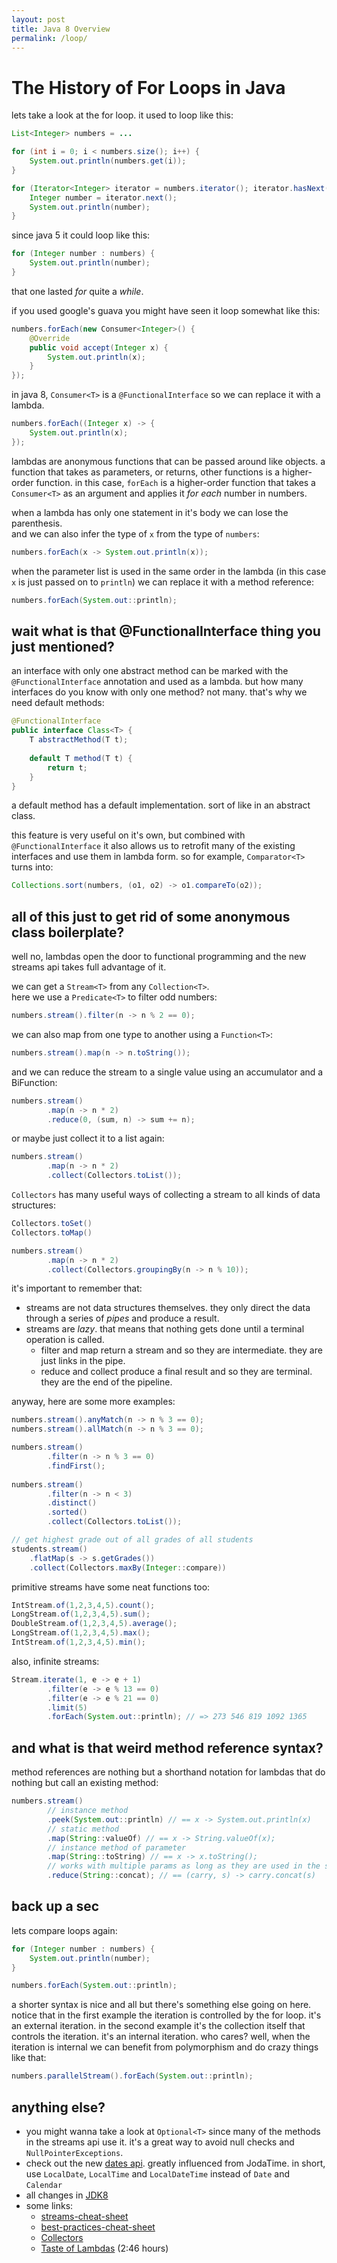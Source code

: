 ```yaml
---
layout: post
title: Java 8 Overview
permalink: /loop/
---
```


# The History of For Loops in Java 

lets take a look at the for loop. it used to loop like this:

```java
List<Integer> numbers = ...

for (int i = 0; i < numbers.size(); i++) {
    System.out.println(numbers.get(i));
}

for (Iterator<Integer> iterator = numbers.iterator(); iterator.hasNext(); ) {
    Integer number = iterator.next();
    System.out.println(number);
}
```

since java 5 it could loop like this:

```java
for (Integer number : numbers) {
    System.out.println(number);
}
```

that one lasted _for_ quite a _while_.

if you used google's guava you might have seen it loop somewhat like this:

```java
numbers.forEach(new Consumer<Integer>() {
    @Override
    public void accept(Integer x) {
        System.out.println(x);
    }
});
```

in java 8, `Consumer<T>` is a `@FunctionalInterface` so we can replace it with a lambda.

```java
numbers.forEach((Integer x) -> {
    System.out.println(x);
});
```

lambdas are anonymous functions that can be passed around like objects.
a function that takes as parameters, or returns, other functions is a higher-order function.
in this case, `forEach` is a higher-order function that takes a `Consumer<T>` as an argument and applies it _for each_ number in numbers.  

when a lambda has only one statement in it's body we can lose the parenthesis.  
and we can also infer the type of `x` from the type of `numbers`:

```java
numbers.forEach(x -> System.out.println(x));
```

when the parameter list is used in the same order in the lambda 
(in this case `x` is just passed on to `println`) we can replace it with a method reference:

```java
numbers.forEach(System.out::println);
```

## wait what is that @FunctionalInterface thing you just mentioned?

an interface with only one abstract method can be marked with the `@FunctionalInterface` annotation and used as a lambda. 
but how many interfaces do you know with only one method? not many. that's why we need default methods:

```java
@FunctionalInterface
public interface Class<T> {
    T abstractMethod(T t);
    
    default T method(T t) {
        return t;
    }
}
```

a default method has a default implementation. sort of like in an abstract class.

this feature is very useful on it's own, but combined with `@FunctionalInterface` it also allows us to retrofit many of the existing interfaces and use them in lambda form. 
so for example, `Comparator<T>` turns into:

```java
Collections.sort(numbers, (o1, o2) -> o1.compareTo(o2));
```

## all of this just to get rid of some anonymous class boilerplate?

well no, lambdas open the door to functional programming and the new streams api takes full advantage of it. 

we can get a `Stream<T>` from any `Collection<T>`.  
here we use a `Predicate<T>` to filter odd numbers:

```java
numbers.stream().filter(n -> n % 2 == 0);
```

we can also map from one type to another using a `Function<T>`:

```java
numbers.stream().map(n -> n.toString());
```

and we can reduce the stream to a single value using an accumulator and a BiFunction:

```java
numbers.stream()
        .map(n -> n * 2)
        .reduce(0, (sum, n) -> sum += n);
```

or maybe just collect it to a list again:

```java
numbers.stream()
        .map(n -> n * 2)
        .collect(Collectors.toList());
```

`Collectors` has many useful ways of collecting a stream to all kinds of data structures:

```java
Collectors.toSet()
Collectors.toMap()

numbers.stream()
        .map(n -> n * 2)
        .collect(Collectors.groupingBy(n -> n % 10));
```

it's important to remember that:  

* streams are not data structures themselves. they only direct the data through a series of _pipes_ and produce a result.  
* streams are _lazy_. that means that nothing gets done until a terminal operation is called.   
    * filter and map return a stream and so they are intermediate. they are just links in the pipe.  
    * reduce and collect produce a final result and so they are terminal. they are the end of the pipeline.  

anyway, here are some more examples:

```java
numbers.stream().anyMatch(n -> n % 3 == 0);
numbers.stream().allMatch(n -> n % 3 == 0);

numbers.stream()
        .filter(n -> n % 3 == 0)
        .findFirst();
        
numbers.stream()
        .filter(n -> n < 3)
        .distinct()
        .sorted()
        .collect(Collectors.toList());

// get highest grade out of all grades of all students
students.stream()
    .flatMap(s -> s.getGrades())
    .collect(Collectors.maxBy(Integer::compare))
```

primitive streams have some neat functions too:

```java
IntStream.of(1,2,3,4,5).count();
LongStream.of(1,2,3,4,5).sum();
DoubleStream.of(1,2,3,4,5).average();
LongStream.of(1,2,3,4,5).max();
IntStream.of(1,2,3,4,5).min();
```

also, infinite streams:

```java
Stream.iterate(1, e -> e + 1)
        .filter(e -> e % 13 == 0)
        .filter(e -> e % 21 == 0)
        .limit(5)
        .forEach(System.out::println); // => 273 546 819 1092 1365
```

## and what is that weird method reference syntax?

method references are nothing but a shorthand notation for lambdas that do nothing but call an existing method:

```java
numbers.stream()
        // instance method
        .peek(System.out::println) // == x -> System.out.println(x)
        // static method
        .map(String::valueOf) // == x -> String.valueOf(x);
        // instance method of parameter
        .map(String::toString) // == x -> x.toString();
        // works with multiple params as long as they are used in the same order
        .reduce(String::concat); // == (carry, s) -> carry.concat(s)
```

## back up a sec

lets compare loops again:

```java
for (Integer number : numbers) {
    System.out.println(number);
}

numbers.forEach(System.out::println);
```

a shorter syntax is nice and all but there's something else going on here. 
notice that in the first example the iteration is controlled by the for loop. it's an external iteration.
in the second example it's the collection itself that controls the iteration. it's an internal iteration.
who cares? well, when the iteration is internal we can benefit from polymorphism and do crazy things like that:

```java
numbers.parallelStream().forEach(System.out::println);
```

## anything else?

* you might wanna take a look at `Optional<T>` since many of the methods in the streams api use it. it's a great way to avoid null checks and `NullPointerExceptions`.
* check out the new [dates api][]. greatly influenced from JodaTime. in short, use `LocalDate`, `LocalTime` and `LocalDateTime` instead of `Date` and `Calendar`
* all changes in [JDK8][]
* some links:  
    * [streams-cheat-sheet][]
    * [best-practices-cheat-sheet][]
    * [Collectors][]
    * [Taste of Lambdas][] (2:46 hours)

[dates api]: https://docs.oracle.com/javase/tutorial/datetime/
[JDK8]: http://www.oracle.com/technetwork/java/javase/8-whats-new-2157071.html
[streams-cheat-sheet]: http://zeroturnaround.com/rebellabs/java-8-streams-cheat-sheet/
[best-practices-cheat-sheet]: http://zeroturnaround.com/rebellabs/java-8-best-practices-cheat-sheet/
[Collectors]: https://docs.oracle.com/javase/8/docs/api/java/util/stream/Collectors.html
[Taste of Lambdas]: https://www.youtube.com/watch?v=1OpAgZvYXLQ
